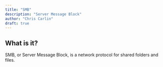 ```yaml
---
title: "SMB"
description: "Server Message Block"
author: "Chris Carlin"
draft: true
---
```


## What is it?
SMB, or Server Message Block, is a network protocol for shared folders and files.